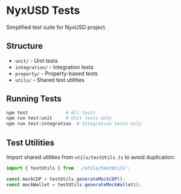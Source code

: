# NyxUSD Tests

Simplified test suite for NyxUSD project.

## Structure

- `unit/` - Unit tests
- `integration/` - Integration tests  
- `property/` - Property-based tests
- `utils/` - Shared test utilities

## Running Tests

```bash
npm test              # All tests
npm run test:unit     # Unit tests only
npm run test:integration  # Integration tests only
```

## Test Utilities

Import shared utilities from `utils/testUtils.ts` to avoid duplication:

```typescript
import { testUtils } from './utils/testUtils';

const mockCDP = testUtils.generateMockCDP();
const mockWallet = testUtils.generateMockWallet();
```
